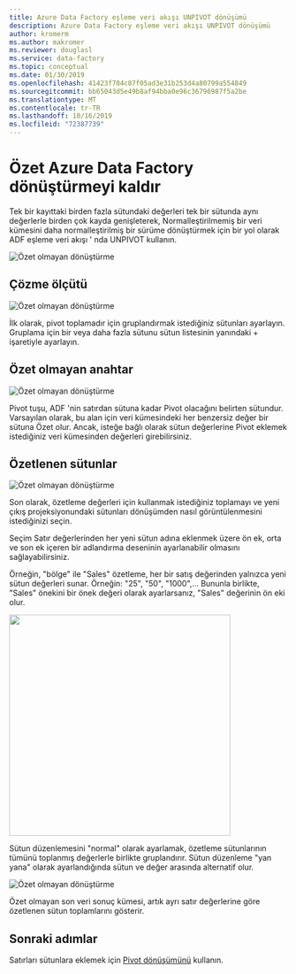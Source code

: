 ```yaml
---
title: Azure Data Factory eşleme veri akışı UNPIVOT dönüşümü
description: Azure Data Factory eşleme veri akışı UNPIVOT dönüşümü
author: kromerm
ms.author: makromer
ms.reviewer: douglasl
ms.service: data-factory
ms.topic: conceptual
ms.date: 01/30/2019
ms.openlocfilehash: 41423f704c87f05ad3e31b253d4a80799a554849
ms.sourcegitcommit: bb65043d5e49b8af94bba0e96c36796987f5a2be
ms.translationtype: MT
ms.contentlocale: tr-TR
ms.lasthandoff: 10/16/2019
ms.locfileid: "72387739"
---
```

# <a name="azure-data-factory-unpivot-transformation"></a>Özet Azure Data Factory dönüştürmeyi kaldır



Tek bir kayıttaki birden fazla sütundaki değerleri tek bir sütunda aynı değerlerle birden çok kayda genişleterek, Normalleştirilmemiş bir veri kümesini daha normalleştirilmiş bir sürüme dönüştürmek için bir yol olarak ADF eşleme veri akışı ' nda UNPIVOT kullanın.

![Özet olmayan dönüştürme](media/data-flow/unpivot1.png "UNPIVOT seçenekleri 1")

## <a name="ungroup-by"></a>Çözme ölçütü

![Özet olmayan dönüştürme](media/data-flow/unpivot5.png "Özet seçeneklerini kaldırma 2")

İlk olarak, pivot toplamadır için gruplandırmak istediğiniz sütunları ayarlayın. Gruplama için bir veya daha fazla sütunu sütun listesinin yanındaki + işaretiyle ayarlayın.

## <a name="unpivot-key"></a>Özet olmayan anahtar

![Özet olmayan dönüştürme](media/data-flow/unpivot6.png "UNPIVOT seçenekleri 3")

Pivot tuşu, ADF 'nin satırdan sütuna kadar Pivot olacağını belirten sütundur. Varsayılan olarak, bu alan için veri kümesindeki her benzersiz değer bir sütuna Özet olur. Ancak, isteğe bağlı olarak sütun değerlerine Pivot eklemek istediğiniz veri kümesinden değerleri girebilirsiniz.

## <a name="unpivoted-columns"></a>Özetlenen sütunlar

![Özet olmayan dönüştürme](media/data-flow//unpivot7.png "UNPIVOT seçenekleri 4")

Son olarak, özetleme değerleri için kullanmak istediğiniz toplamayı ve yeni çıkış projeksiyonundaki sütunları dönüşümden nasıl görüntülenmesini istediğinizi seçin.

Seçim Satır değerlerinden her yeni sütun adına eklenmek üzere ön ek, orta ve son ek içeren bir adlandırma deseninin ayarlanabilir olmasını sağlayabilirsiniz.

Örneğin, "bölge" ile "Sales" özetleme, her bir satış değerinden yalnızca yeni sütun değerleri sunar. Örneğin: "25", "50", "1000",... Bununla birlikte, "Sales" önekini bir önek değeri olarak ayarlarsanız, "Sales" değerinin ön eki olur.

<img src="media/data-flow/unpivot3.png" width="400">

Sütun düzenlemesini "normal" olarak ayarlamak, özetleme sütunlarının tümünü toplanmış değerlerle birlikte gruplandırır. Sütun düzenleme "yan yana" olarak ayarlandığında sütun ve değer arasında alternatif olur.

![Özet olmayan dönüştürme](media/data-flow//unpivot7.png "Özet kaldırma seçenekleri 5")

Özet olmayan son veri sonuç kümesi, artık ayrı satır değerlerine göre özetlenen sütun toplamlarını gösterir.

## <a name="next-steps"></a>Sonraki adımlar

Satırları sütunlara eklemek için [Pivot dönüşümünü](data-flow-pivot.md) kullanın.
